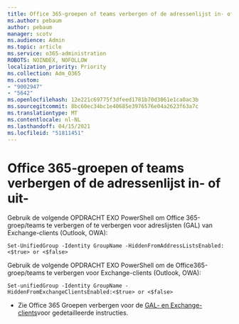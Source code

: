 ```yaml
---
title: Office 365-groepen of teams verbergen of de adressenlijst in- of uit-
ms.author: pebaum
author: pebaum
manager: scotv
ms.audience: Admin
ms.topic: article
ms.service: o365-administration
ROBOTS: NOINDEX, NOFOLLOW
localization_priority: Priority
ms.collection: Adm_O365
ms.custom:
- "9002947"
- "5642"
ms.openlocfilehash: 12e221c69775f3dfeed1781b70d3061e1ca0ac3b
ms.sourcegitcommit: 8bc60ec34bc1e40685e3976576e04a2623f63a7c
ms.translationtype: MT
ms.contentlocale: nl-NL
ms.lasthandoff: 04/15/2021
ms.locfileid: "51811451"
---
```

# <a name="hide-or-un-hide-office-365-groups-or-teams-from-address-list"></a>Office 365-groepen of teams verbergen of de adressenlijst in- of uit-

Gebruik de volgende OPDRACHT EXO PowerShell om Office 365-groep/teams te verbergen of te verbergen voor adreslijsten (GAL) van Exchange-clients (Outlook, OWA):

`
    Set-UnifiedGroup -Identity GroupName -HiddenFromAddressListsEnabled:<$true> or <$false>
`

Gebruik de volgende OPDRACHT EXO PowerShell om de Office365-groep/teams te verbergen voor Exchange-clients (Outlook, OWA):

`
    Set-unifiedGroup -Identity GroupName -HiddenFromExchangeClientsEnabled:<$true> or <$false>
`

- Zie Office 365 Groepen verbergen voor de [GAL- en Exchange-clients](https://docs.microsoft.com/schooldatasync/hide-office-365-groups-from-the-gal)voor gedetailleerde instructies.
